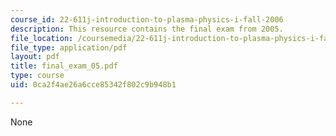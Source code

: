 ```yaml
---
course_id: 22-611j-introduction-to-plasma-physics-i-fall-2006
description: This resource contains the final exam from 2005.
file_location: /coursemedia/22-611j-introduction-to-plasma-physics-i-fall-2006/0ca2f4ae26a6cce85342f802c9b948b1_final_exam_05.pdf
file_type: application/pdf
layout: pdf
title: final_exam_05.pdf
type: course
uid: 0ca2f4ae26a6cce85342f802c9b948b1

---
```

None